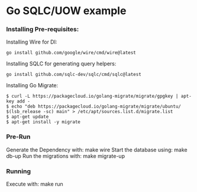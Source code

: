 # Go SQLC/UOW example

### Installing Pre-requisites:

Installing Wire for DI:
```
go install github.com/google/wire/cmd/wire@latest
```
Installing SQLC for generating query helpers:
```
go install github.com/sqlc-dev/sqlc/cmd/sqlc@latest
```
Installing Go Migrate:
```
$ curl -L https://packagecloud.io/golang-migrate/migrate/gpgkey | apt-key add -
$ echo "deb https://packagecloud.io/golang-migrate/migrate/ubuntu/ $(lsb_release -sc) main" > /etc/apt/sources.list.d/migrate.list
$ apt-get update
$ apt-get install -y migrate
```

### Pre-Run
Generate the Dependency with: make wire
Start the database using: make db-up 
Run the migrations with: make migrate-up

### Running
Execute with: make run

